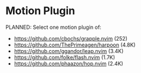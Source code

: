 # Motion Plugin

PLANNED: Select one motion plugin of:

- <https://github.com/cbochs/grapple.nvim> (252)
- <https://github.com/ThePrimeagen/harpoon> (4.8K)
- <https://github.com/ggandor/leap.nvim> (3.4K)
- <https://github.com/folke/flash.nvim> (1.7K)
- <https://github.com/phaazon/hop.nvim> (2.4K)
